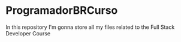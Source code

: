 # ProgramadorBRCurso
In this repository I'm gonna store all my files related to the Full Stack Developer Course
